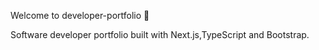 Welcome to developer-portfolio 👋

Software developer portfolio built with Next.js,TypeScript and Bootstrap.
